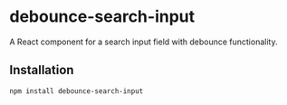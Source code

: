 # debounce-search-input

A React component for a search input field with debounce functionality.

## Installation

```bash
npm install debounce-search-input

